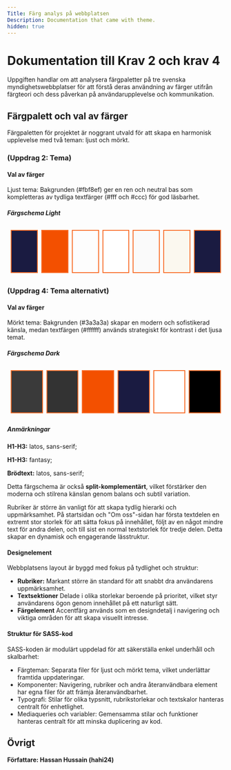 ```yaml
---
Title: Färg analys på webbplatsen
Description: Documentation that came with theme.
hidden: true
---
```


# Dokumentation till Krav 2 och krav 4

Uppgiften handlar om att analysera färgpaletter på tre svenska myndighetswebbplatser för att förstå deras användning av färger utifrån färgteori och dess påverkan på användarupplevelse och kommunikation.



## Färgpalett och val av färger
Färgpaletten för projektet är noggrant utvald för att skapa en harmonisk upplevelse med två teman: ljust och mörkt.

### (Uppdrag 2: Tema)


####  Val av färger
Ljust tema: Bakgrunden (#fbf8ef) ger en ren och neutral bas som kompletteras av tydliga textfärger (#fff och #ccc) för god läsbarhet.
##### Färgschema Light 

<table style="border-spacing: 8px; border-collapse: separate">
<tr>
<td style="height: 100px; border: 2px solid #f96e2a; width: 100px; background-color: #1a1b41;
">
<td style="height: 100px; border: 2px solid #f96e2a; width: 100px; background-color: #f35000">
<td style="height: 100px; border: 2px solid #f96e2a; width: 100px; background-color: ##ccc">
<td style="height: 100px; border: 2px solid #f96e2a; width: 100px; background-color: #FFFFFF">
<td style="height: 100px; border: 2px solid #f96e2a; width: 100px; background-color: #fafafa">
<td style="height: 100px; border: 2px solid #f96e2a; width: 100px; background-color: #fbf8ef">
<td style="height: 100px; border: 2px solid #f96e2a; width: 100px; background-color: #1a1b41">
</tr>
</table>

### (Uppdrag 4: Tema alternativt)
#### Val av färger
Mörkt tema: Bakgrunden (#3a3a3a) skapar en modern och sofistikerad känsla, medan textfärgen (#ffffff) används strategiskt för kontrast i det ljusa temat.
##### Färgschema Dark 

<table style="border-spacing: 8px; border-collapse: separate">
<tr>
<td style="height: 100px; border: 2px solid #f96e2a; width: 100px; background-color: #3a3a3a;
">
<td style="height: 100px; border: 2px solid #f96e2a; width: 100px; background-color: #333;
">
<td style="height: 100px; border: 2px solid #f96e2a; width: 100px; background-color: #f35000">
<td style="height: 100px; border: 2px solid #f96e2a; width: 100px; background-color: #1a1b41">
<td style="height: 100px; border: 2px solid #f96e2a; width: 100px; background-color: #FFFFFF">
<td style="height: 100px; border: 2px solid #f96e2a; width: 100px; background-color: #000000">
</tr>
</table>

##### Anmärkningar

**H1-H3:** latos, sans-serif;

**H1-H3:** fantasy;

**Brödtext:** latos, sans-serif;

Detta färgschema är också **split-komplementärt**, vilket förstärker den moderna och stilrena känslan genom balans och subtil variation.

Rubriker är större än vanligt för att skapa tydlig hierarki och uppmärksamhet. På startsidan och "Om oss"-sidan har första textdelen en extremt stor storlek för att sätta fokus på innehållet, följt av en något mindre text för andra delen, och till sist en normal textstorlek för tredje delen. Detta skapar en dynamisk och engagerande lässtruktur.

#### Designelement
Webbplatsens layout är byggd med fokus på tydlighet och struktur:
- **Rubriker:** Markant större än standard för att snabbt dra användarens uppmärksamhet.
- **Textsektioner** Delade i olika storlekar beroende på prioritet, vilket styr användarens ögon genom innehållet på ett naturligt sätt.
- **Färgelement** Accentfärg används som en designdetalj i navigering och viktiga områden för att skapa visuellt intresse.

#### Struktur för SASS-kod

SASS-koden är modulärt uppdelad för att säkerställa enkel underhåll och skalbarhet:
-  Färgteman: Separata filer för ljust och mörkt tema, vilket underlättar framtida uppdateringar.
- Komponenter: Navigering, rubriker och andra återanvändbara element har egna filer för att främja återanvändbarhet.
- Typografi: Stilar för olika typsnitt, rubrikstorlekar och textskalor hanteras centralt för enhetlighet.
- Mediaqueries och variabler: Gemensamma stilar och funktioner hanteras centralt för att minska duplicering av kod.

## Övrigt

**Författare: Hassan Hussain (hahi24)**
